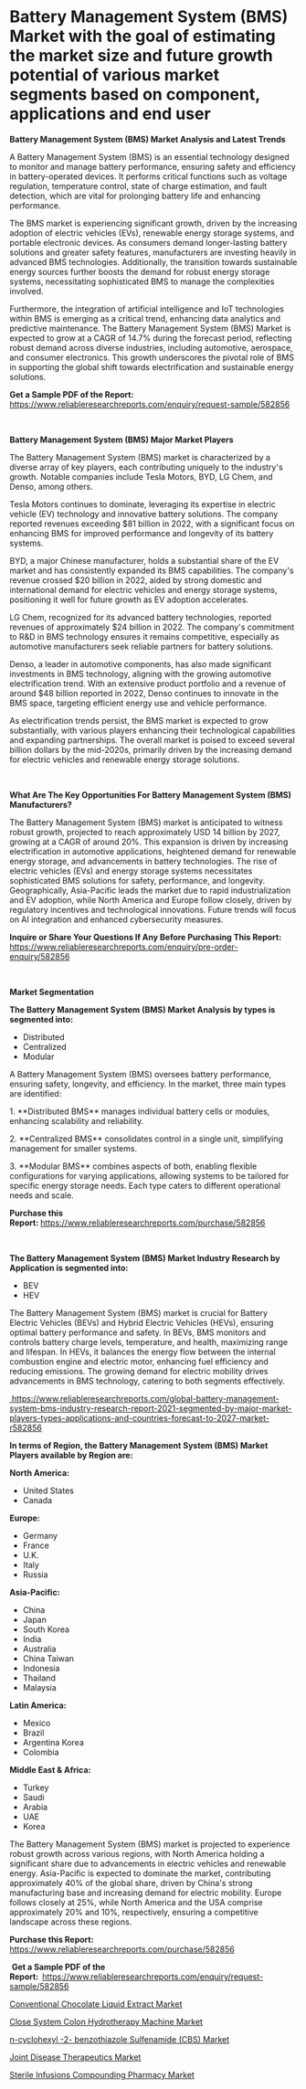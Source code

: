 <p><h1>Battery Management System (BMS) Market with the goal of estimating the market size and future growth potential of various market segments based on component, applications and end user</h1></p><p><strong>Battery Management System (BMS) Market Analysis and Latest Trends</strong></p>
<p><p>A Battery Management System (BMS) is an essential technology designed to monitor and manage battery performance, ensuring safety and efficiency in battery-operated devices. It performs critical functions such as voltage regulation, temperature control, state of charge estimation, and fault detection, which are vital for prolonging battery life and enhancing performance.</p><p>The BMS market is experiencing significant growth, driven by the increasing adoption of electric vehicles (EVs), renewable energy storage systems, and portable electronic devices. As consumers demand longer-lasting battery solutions and greater safety features, manufacturers are investing heavily in advanced BMS technologies. Additionally, the transition towards sustainable energy sources further boosts the demand for robust energy storage systems, necessitating sophisticated BMS to manage the complexities involved.</p><p>Furthermore, the integration of artificial intelligence and IoT technologies within BMS is emerging as a critical trend, enhancing data analytics and predictive maintenance. The Battery Management System (BMS) Market is expected to grow at a CAGR of 14.7% during the forecast period, reflecting robust demand across diverse industries, including automotive, aerospace, and consumer electronics. This growth underscores the pivotal role of BMS in supporting the global shift towards electrification and sustainable energy solutions.</p></p>
<p><strong>Get a Sample PDF of the Report:&nbsp;</strong> <a href="https://www.reliableresearchreports.com/enquiry/request-sample/582856?utm_campaign=3&utm_medium=2&utm_source=Github&utm_content=ia&utm_term=09122024&utm_id=battery-management-system-bms">https://www.reliableresearchreports.com/enquiry/request-sample/582856</a></p>
<p>&nbsp;</p>
<p><strong>Battery Management System (BMS) Major Market Players</strong></p>
<p><p>The Battery Management System (BMS) market is characterized by a diverse array of key players, each contributing uniquely to the industry's growth. Notable companies include Tesla Motors, BYD, LG Chem, and Denso, among others. </p><p>Tesla Motors continues to dominate, leveraging its expertise in electric vehicle (EV) technology and innovative battery solutions. The company reported revenues exceeding $81 billion in 2022, with a significant focus on enhancing BMS for improved performance and longevity of its battery systems. </p><p>BYD, a major Chinese manufacturer, holds a substantial share of the EV market and has consistently expanded its BMS capabilities. The company's revenue crossed $20 billion in 2022, aided by strong domestic and international demand for electric vehicles and energy storage systems, positioning it well for future growth as EV adoption accelerates.</p><p>LG Chem, recognized for its advanced battery technologies, reported revenues of approximately $24 billion in 2022. The company's commitment to R&D in BMS technology ensures it remains competitive, especially as automotive manufacturers seek reliable partners for battery solutions.</p><p>Denso, a leader in automotive components, has also made significant investments in BMS technology, aligning with the growing automotive electrification trend. With an extensive product portfolio and a revenue of around $48 billion reported in 2022, Denso continues to innovate in the BMS space, targeting efficient energy use and vehicle performance.</p><p>As electrification trends persist, the BMS market is expected to grow substantially, with various players enhancing their technological capabilities and expanding partnerships. The overall market is poised to exceed several billion dollars by the mid-2020s, primarily driven by the increasing demand for electric vehicles and renewable energy storage solutions.</p></p>
<p>&nbsp;</p>
<p><strong>What Are The Key Opportunities For Battery Management System (BMS) Manufacturers?</strong></p>
<p><p>The Battery Management System (BMS) market is anticipated to witness robust growth, projected to reach approximately USD 14 billion by 2027, growing at a CAGR of around 20%. This expansion is driven by increasing electrification in automotive applications, heightened demand for renewable energy storage, and advancements in battery technologies. The rise of electric vehicles (EVs) and energy storage systems necessitates sophisticated BMS solutions for safety, performance, and longevity. Geographically, Asia-Pacific leads the market due to rapid industrialization and EV adoption, while North America and Europe follow closely, driven by regulatory incentives and technological innovations. Future trends will focus on AI integration and enhanced cybersecurity measures.</p></p>
<p><strong>Inquire or Share Your Questions If Any Before Purchasing This Report:</strong> <a href="https://www.reliableresearchreports.com/enquiry/pre-order-enquiry/582856?utm_campaign=3&utm_medium=2&utm_source=Github&utm_content=ia&utm_term=09122024&utm_id=battery-management-system-bms">https://www.reliableresearchreports.com/enquiry/pre-order-enquiry/582856</a></p>
<p>&nbsp;</p>
<p><strong>Market Segmentation</strong></p>
<p><strong>The Battery Management System (BMS) Market Analysis by types is segmented into:</strong></p>
<p><ul><li>Distributed</li><li>Centralized</li><li>Modular</li></ul></p>
<p><p>A Battery Management System (BMS) oversees battery performance, ensuring safety, longevity, and efficiency. In the market, three main types are identified: </p><p>1. **Distributed BMS** manages individual battery cells or modules, enhancing scalability and reliability.  </p><p>2. **Centralized BMS** consolidates control in a single unit, simplifying management for smaller systems.  </p><p>3. **Modular BMS** combines aspects of both, enabling flexible configurations for varying applications, allowing systems to be tailored for specific energy storage needs. Each type caters to different operational needs and scale.</p></p>
<p><strong>Purchase this Report:&nbsp;</strong><a href="https://www.reliableresearchreports.com/purchase/582856?utm_campaign=3&utm_medium=2&utm_source=Github&utm_content=ia&utm_term=09122024&utm_id=battery-management-system-bms">https://www.reliableresearchreports.com/purchase/582856</a></p>
<p>&nbsp;</p>
<p><strong>The Battery Management System (BMS) Market Industry Research by Application is segmented into:</strong></p>
<p><ul><li>BEV</li><li>HEV</li></ul></p>
<p><p>The Battery Management System (BMS) market is crucial for Battery Electric Vehicles (BEVs) and Hybrid Electric Vehicles (HEVs), ensuring optimal battery performance and safety. In BEVs, BMS monitors and controls battery charge levels, temperature, and health, maximizing range and lifespan. In HEVs, it balances the energy flow between the internal combustion engine and electric motor, enhancing fuel efficiency and reducing emissions. The growing demand for electric mobility drives advancements in BMS technology, catering to both segments effectively.</p></p>
<p><a href="https://www.reliableresearchreports.com/global-battery-management-system-bms-industry-research-report-2021-segmented-by-major-market-players-types-applications-and-countries-forecast-to-2027-market-r582856?utm_campaign=3&utm_medium=2&utm_source=Github&utm_content=ia&utm_term=09122024&utm_id=battery-management-system-bms">&nbsp;https://www.reliableresearchreports.com/global-battery-management-system-bms-industry-research-report-2021-segmented-by-major-market-players-types-applications-and-countries-forecast-to-2027-market-r582856</a></p>
<p><strong>In terms of Region, the Battery Management System (BMS) Market Players available by Region are:</strong></p>
<p>
    <p> <strong> North America: </strong>
        <ul>
            <li>United States</li>
            <li>Canada</li>
        </ul>
        </p> 
    <p> <strong> Europe: </strong>
        <ul>
            <li>Germany</li>
            <li>France</li>
            <li>U.K.</li>
            <li>Italy</li>
            <li>Russia</li>
        </ul>
        </p> 
    <p> <strong> Asia-Pacific: </strong>
        <ul>
            <li>China</li>
            <li>Japan</li>
            <li>South Korea</li>
            <li>India</li>
            <li>Australia</li>
            <li>China Taiwan</li>
            <li>Indonesia</li>
            <li>Thailand</li>
            <li>Malaysia</li>
        </ul>
        </p> 
    <p> <strong> Latin America: </strong>
        <ul>
            <li>Mexico</li>
            <li>Brazil</li>
            <li>Argentina Korea</li>
            <li>Colombia</li>
        </ul>
        </p> 
    <p> <strong> Middle East & Africa: </strong>
        <ul>
            <li>Turkey</li>
            <li>Saudi</li>
            <li>Arabia</li>
            <li>UAE</li>
            <li>Korea</li>
        </ul>
    </p>
    </p>
<p><p>The Battery Management System (BMS) market is projected to experience robust growth across various regions, with North America holding a significant share due to advancements in electric vehicles and renewable energy. Asia-Pacific is expected to dominate the market, contributing approximately 40% of the global share, driven by China's strong manufacturing base and increasing demand for electric mobility. Europe follows closely at 25%, while North America and the USA comprise approximately 20% and 10%, respectively, ensuring a competitive landscape across these regions.</p></p>
<p><strong>Purchase this Report: </strong><a href="https://www.reliableresearchreports.com/purchase/582856?utm_campaign=3&utm_medium=2&utm_source=Github&utm_content=ia&utm_term=09122024&utm_id=battery-management-system-bms">https://www.reliableresearchreports.com/purchase/582856</a></p>
<p>&nbsp;<strong>Get a Sample PDF of the Report:&nbsp;&nbsp;</strong><a href="https://www.reliableresearchreports.com/enquiry/request-sample/582856?utm_campaign=3&utm_medium=2&utm_source=Github&utm_content=ia&utm_term=09122024&utm_id=battery-management-system-bms">https://www.reliableresearchreports.com/enquiry/request-sample/582856</a></p>
<p><strong></strong></p>
<p><p><a href="https://www.linkedin.com/pulse/compreh-proposis-fbaif?utm_campaign=3&utm_medium=2&utm_source=Github&utm_content=ia&utm_term=09122024&utm_id=battery-management-system-bms">Conventional Chocolate Liquid Extract Market</a></p><p><a href="https://www.linkedin.com/pulse/industry-analysis-technologica-pivot-research-oo2ie?utm_campaign=3&utm_medium=2&utm_source=Github&utm_content=ia&utm_term=09122024&utm_id=battery-management-system-bms">Close System Colon Hydrotherapy Machine Market</a></p><p><a href="https://github.com/nicoletavirag/Market-Research-Report-List-5/blob/main/n-cyclohexyl-2-benzothiazole-sulfenamide-cbs-market.md?utm_campaign=3&utm_medium=2&utm_source=Github&utm_content=ia&utm_term=09122024&utm_id=battery-management-system-bms">n-cyclohexyl -2- benzothiazole Sulfenamide (CBS) Market</a></p><p><a href="https://github.com/mauripalmi/Market-Research-Report-List-5/blob/main/joint-disease-therapeutics-market.md?utm_campaign=3&utm_medium=2&utm_source=Github&utm_content=ia&utm_term=09122024&utm_id=battery-management-system-bms">Joint Disease Therapeutics Market</a></p><p><a href="https://www.linkedin.com/pulse/growth-revenue-projections-sterile-infusions-compounding-xnqwe?utm_campaign=3&utm_medium=2&utm_source=Github&utm_content=ia&utm_term=09122024&utm_id=battery-management-system-bms">Sterile Infusions Compounding Pharmacy Market</a></p></p>